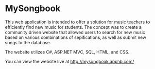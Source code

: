 # MySongbook

This web application is intended to offer a solution for music teachers to efficiently find new music for students. The concept was to 
create a community driven website that allowed users to search for new music based on various combinations of sepifications, as well as
submit new songs to the database. 

The website utilizes C#, ASP.NET MVC, SQL, HTML, and CSS. 

You can view the website live at http://mysongbook.apphb.com/ 
